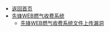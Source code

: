 - [返回首页](/)
- [先锋WEB燃气收费系统](先锋WEB燃气收费系统/)
  - [先锋WEB燃气收费系统文件上传漏洞](先锋WEB燃气收费系统/先锋WEB燃气收费系统文件上传漏洞.md)
